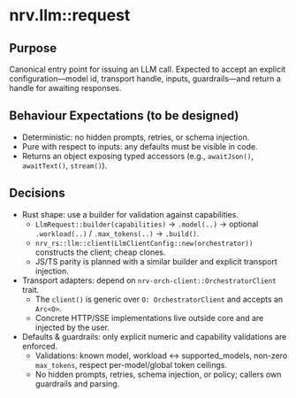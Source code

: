 # nrv.llm::request

## Purpose

Canonical entry point for issuing an LLM call. Expected to accept an explicit configuration—model id,
transport handle, inputs, guardrails—and return a handle for awaiting responses.

## Behaviour Expectations (to be designed)

- Deterministic: no hidden prompts, retries, or schema injection.
- Pure with respect to inputs: any defaults must be visible in code.
- Returns an object exposing typed accessors (e.g., `awaitJson()`, `awaitText()`, `stream()`).

## Decisions

- Rust shape: use a builder for validation against capabilities.
  - `LlmRequest::builder(capabilities)` → `.model(..)` → optional `.workload(..)` / `.max_tokens(..)` → `.build()`.
  - `nrv_rs::llm::client(LlmClientConfig::new(orchestrator))` constructs the client; cheap clones.
  - JS/TS parity is planned with a similar builder and explicit transport injection.
- Transport adapters: depend on `nrv-orch-client::OrchestratorClient` trait.
  - The `client()` is generic over `O: OrchestratorClient` and accepts an `Arc<O>`.
  - Concrete HTTP/SSE implementations live outside core and are injected by the user.
- Defaults & guardrails: only explicit numeric and capability validations are enforced.
  - Validations: known model, workload ↔ supported_models, non-zero `max_tokens`, respect per-model/global token ceilings.
  - No hidden prompts, retries, schema injection, or policy; callers own guardrails and parsing.
